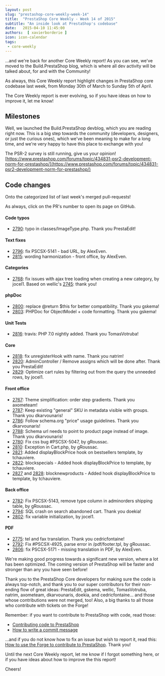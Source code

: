 ```yaml
---
layout: post
slug: "prestashop-core-weekly-week-14"
title:  "PrestaShop Core Weekly - Week 14 of 2015"
subtitle: "An inside look at PrestaShop's codebase"
date:   2015-04-10 11:45:00
authors:  [ xavierborderie ]
icon: icon-calendar
tags:
 - core-weekly
---
```


...and we're back for another Core Weekly report!
As you can see, we've moved to the Build.PrestaShop blog, which is where all dev activity will be talked about, for and with the Community!

As always, this Core Weekly report highlight changes in PrestaShop core codebase last week, from Monday 30th of March to Sunday 5th of April.

The Core Weekly report is ever evolving, so if you have ideas on how to improve it, let me know!

## Milestones

Well, we launched the Build.PrestaShop devblog, which you are reading right now. This is a big step towards the community (developers, designers, or just the curious ones), which we've been meaning to make for a long time, and we're very happy to have this place to exchange with you!

The PSR-2 survey is still running, give us your opinion! [https://www.prestashop.com/forums/topic/434831-psr2-development-norm-for-prestashop/](https://www.prestashop.com/forums/topic/434831-psr2-development-norm-for-prestashop/)

## Code changes

Onto the categorized list of last week's merged pull-requests!

As always, click on the PR's number to open its page on GitHub.

#### Code typos

 * [2790](https://github.com/PrestaShop/PrestaShop/pull/2790): typo in classes/ImageType.php. Thank you PrestaEdit!
 
#### Text fixes

 * [2796](https://github.com/PrestaShop/PrestaShop/pull/2796): fix PSCSX-5141 - bad URL, by AlexEven.
 * [2815](https://github.com/PrestaShop/PrestaShop/pull/2815): wording harmonization - front office, by AlexEven.
 
#### Categories

 * [2768](https://github.com/PrestaShop/PrestaShop/pull/2768): fix issues with ajax tree loading when creating a new category, by jocel1. Based on wellic's [2745](https://github.com/PrestaShop/PrestaShop/pull/2745): thank you!

#### phpDoc

 * [2800](https://github.com/PrestaShop/PrestaShop/pull/2800): replace @return $this for better compatibility. Thank you gskema!
 * [2803](https://github.com/PrestaShop/PrestaShop/pull/2803): PHPDoc for ObjectModel + code formatting. Thank you gskema!
 
#### Unit Tests

 * [2816](https://github.com/PrestaShop/PrestaShop/pull/2816): travis: PHP 7.0 nightly added. Thank you TomasVotruba!
 
#### Core

 * [2818](https://github.com/PrestaShop/PrestaShop/pull/2818): fix unregisterHook with name. Thank you natrim!
 * [2820](https://github.com/PrestaShop/PrestaShop/pull/2820): AdminController / Remove assigns which will be done after. Thank you PrestaEdit!
 * [2829](https://github.com/PrestaShop/PrestaShop/pull/2829): Optimize cart rules by filtering out from the query the unneeded rows, by jocel1.

#### Front office

 * [2767](https://github.com/PrestaShop/PrestaShop/pull/2767): Theme simplification: order step gradients. Thank you axometeam!
 * [2787](https://github.com/PrestaShop/PrestaShop/pull/2787): Keep existing "general" SKU in metadata visible with groups. Thank you dkarvounaris!
 * [2786](https://github.com/PrestaShop/PrestaShop/pull/2786): Follow schema.org "price" usage guidelines. Thank you dkarvounaris!
 * [2788](https://github.com/PrestaShop/PrestaShop/pull/2788): Schema url needs to point to product page instead of image. Thank you dkarvounaris!
 * [2780](https://github.com/PrestaShop/PrestaShop/pull/2780): Fix css bug #PSCSX-5047, by gRoussac.
 * [2810](https://github.com/PrestaShop/PrestaShop/pull/2810): Exception in Cart.php, by gRoussac.
 * [2821](https://github.com/PrestaShop/PrestaShop/pull/2821): Added displayBlockPrice hook on bestsellers template, by tchauviere.
 * [2822](https://github.com/PrestaShop/PrestaShop/pull/2822): blockspecials - Added hook displayBlockPrice to template, by tchauviere.
 * [2827](https://github.com/PrestaShop/PrestaShop/pull/2827) and [2828](https://github.com/PrestaShop/PrestaShop/pull/2828): blocknewproducts - Added hook displayBlockPrice to template, by tchauviere.
 
#### Back office

 * [2782](https://github.com/PrestaShop/PrestaShop/pull/2782): Fix PSCSX-5143, remove type column in adminorders shipping table, by gRoussac.
 * [2794](https://github.com/PrestaShop/PrestaShop/pull/2794): SQL crash on search abandoned cart. Thank you doekia!
 * [2802](https://github.com/PrestaShop/PrestaShop/pull/2802): fix variable initialization, by jocel1.
 
#### PDF

 * [2775](https://github.com/PrestaShop/PrestaShop/pull/2775): tel and fax translation. Thank you cedricfontaine!
 * [2792](https://github.com/PrestaShop/PrestaShop/pull/2792): Fix #PSCSX-4925, parse error in /pdf/footer.tpl, by gRoussac.
 * [2806](https://github.com/PrestaShop/PrestaShop/pull/2806): fix PSCSX-5171 - missing translation in PDF, by AlexEven.

 
We're making good progress towards a significant new version, where a lot has been optimized. The coming version of PrestaShop will be faster and stronger than any you have seen before!

Thank you to the PrestaShop Core developers for making sure the code is always top-notch, and thank you to our super contributors for their non-ending flow of great ideas: PrestaEdit, gskema, wellic, TomasVotruba, natrim, axometeam, dkarvounaris, doekia, and cedricfontaine... and those whose contributions were not merged, too! Also, a big thanks to all those who contribute with tickets on the Forge!

Remember: if you want to contribute to PrestaShop with code, read those:

 * [Contributing code to PrestaShop](http://doc.prestashop.com/display/PS16/Contributing+code+to+PrestaShop)
 * [How to write a commit message](http://doc.prestashop.com/display/PS16/How+to+write+a+commit+message)

...and if you do not know how to fix an issue but wish to report it, read this: [How to use the Forge to contribute to PrestaShop](http://doc.prestashop.com/display/PS16/How+to+use+the+Forge+to+contribute+to+PrestaShop). Thank you!

Until the next Core Weekly report, let me know if I forgot something here, or if you have ideas about how to improve the this report!

Cheers!
